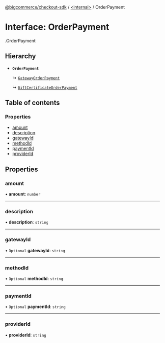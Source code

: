 [@bigcommerce/checkout-sdk](../README.md) / [<internal\>](../modules/internal_.md) / OrderPayment

# Interface: OrderPayment

[<internal>](../modules/internal_.md).OrderPayment

## Hierarchy

- **`OrderPayment`**

  ↳ [`GatewayOrderPayment`](internal_.GatewayOrderPayment.md)

  ↳ [`GiftCertificateOrderPayment`](internal_.GiftCertificateOrderPayment.md)

## Table of contents

### Properties

- [amount](internal_.OrderPayment.md#amount)
- [description](internal_.OrderPayment.md#description)
- [gatewayId](internal_.OrderPayment.md#gatewayid)
- [methodId](internal_.OrderPayment.md#methodid)
- [paymentId](internal_.OrderPayment.md#paymentid)
- [providerId](internal_.OrderPayment.md#providerid)

## Properties

### amount

• **amount**: `number`

___

### description

• **description**: `string`

___

### gatewayId

• `Optional` **gatewayId**: `string`

___

### methodId

• `Optional` **methodId**: `string`

___

### paymentId

• `Optional` **paymentId**: `string`

___

### providerId

• **providerId**: `string`
